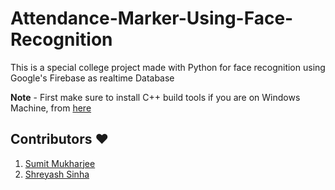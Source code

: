 # Attendance-Marker-Using-Face-Recognition

This is a special college project made with Python for face recognition using Google's Firebase as realtime Database

**Note** - First make sure to install C++ build tools if you are on Windows Machine, from [here](https://visualstudio.microsoft.com/visual-cpp-build-tools/)

## Contributors ❤️
 1. [Sumit Mukharjee](https://github.com/sumitishere)
 2. [Shreyash Sinha](https://github.com/shreyash07cod)




